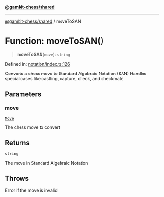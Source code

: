 [**@gambit-chess/shared**](../README.md)

***

[@gambit-chess/shared](../globals.md) / moveToSAN

# Function: moveToSAN()

> **moveToSAN**(`move`): `string`

Defined in: [notation/index.ts:126](https://github.com/cango91/gambit-chess/blob/d79bd73a9b1359341cbe89b368f1eb5b66a60564/shared/src/notation/index.ts#L126)

Converts a chess move to Standard Algebraic Notation (SAN)
Handles special cases like castling, capture, check, and checkmate

## Parameters

### move

[`Move`](../interfaces/Move.md)

The chess move to convert

## Returns

`string`

The move in Standard Algebraic Notation

## Throws

Error if the move is invalid
